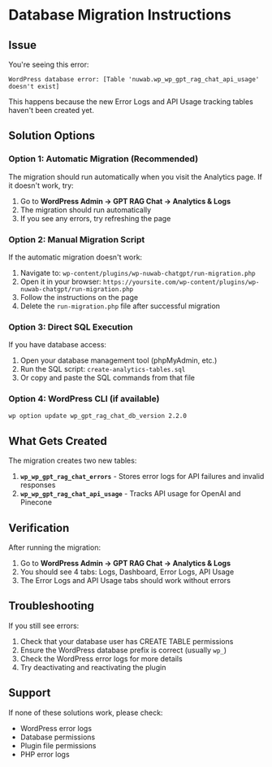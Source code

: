 # Database Migration Instructions

## Issue
You're seeing this error:
```
WordPress database error: [Table 'nuwab.wp_wp_gpt_rag_chat_api_usage' doesn't exist]
```

This happens because the new Error Logs and API Usage tracking tables haven't been created yet.

## Solution Options

### Option 1: Automatic Migration (Recommended)
The migration should run automatically when you visit the Analytics page. If it doesn't work, try:

1. Go to **WordPress Admin → GPT RAG Chat → Analytics & Logs**
2. The migration should run automatically
3. If you see any errors, try refreshing the page

### Option 2: Manual Migration Script
If the automatic migration doesn't work:

1. Navigate to: `wp-content/plugins/wp-nuwab-chatgpt/run-migration.php`
2. Open it in your browser: `https://yoursite.com/wp-content/plugins/wp-nuwab-chatgpt/run-migration.php`
3. Follow the instructions on the page
4. Delete the `run-migration.php` file after successful migration

### Option 3: Direct SQL Execution
If you have database access:

1. Open your database management tool (phpMyAdmin, etc.)
2. Run the SQL script: `create-analytics-tables.sql`
3. Or copy and paste the SQL commands from that file

### Option 4: WordPress CLI (if available)
```bash
wp option update wp_gpt_rag_chat_db_version 2.2.0
```

## What Gets Created

The migration creates two new tables:

1. **`wp_wp_gpt_rag_chat_errors`** - Stores error logs for API failures and invalid responses
2. **`wp_wp_gpt_rag_chat_api_usage`** - Tracks API usage for OpenAI and Pinecone

## Verification

After running the migration:

1. Go to **WordPress Admin → GPT RAG Chat → Analytics & Logs**
2. You should see 4 tabs: Logs, Dashboard, Error Logs, API Usage
3. The Error Logs and API Usage tabs should work without errors

## Troubleshooting

If you still see errors:

1. Check that your database user has CREATE TABLE permissions
2. Ensure the WordPress database prefix is correct (usually `wp_`)
3. Check the WordPress error logs for more details
4. Try deactivating and reactivating the plugin

## Support

If none of these solutions work, please check:
- WordPress error logs
- Database permissions
- Plugin file permissions
- PHP error logs
